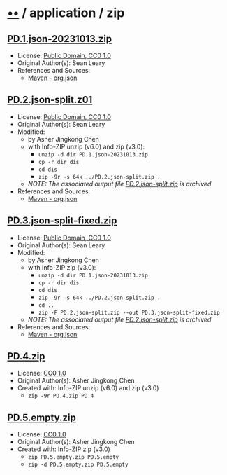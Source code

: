 # [••](../../../../README.md) / application / zip

## [PD.1.json-20231013.zip](../files/PD.1.json-20231013.zip)

- License: [Public Domain, CC0 1.0](./LICENSE.1.txt)
- Original Author(s): Sean Leary
- References and Sources:
  - [Maven - org.json](https://repo1.maven.org/maven2/org/json/json/20231013/json-20231013.jar)

## [PD.2.json-split.z01](../files/PD.2.json-split.z01)

- License: [Public Domain, CC0 1.0](./LICENSE.1.txt)
- Original Author(s): Sean Leary
- Modified:
  - by Asher Jingkong Chen
  - with Info-ZIP unzip (v6.0) and zip (v3.0):
    - `unzip -d dir PD.1.json-20231013.zip`
    - `cp -r dir dis`
    - `cd dis`
    - `zip -9r -s 64k ../PD.2.json-split.zip .`
  - _NOTE: The associated output file [PD.2.json-split.zip](../../../../archives/samples/application/zip/PD.2.json-split.zip) is archived_
- References and Sources:
  - [Maven - org.json](https://repo1.maven.org/maven2/org/json/json/20231013/json-20231013.jar)

## [PD.3.json-split-fixed.zip](../files/PD.3.json-split-fixed.zip)

- License: [Public Domain, CC0 1.0](./LICENSE.1.txt)
- Original Author(s): Sean Leary
- Modified:
  - by Asher Jingkong Chen
  - with Info-ZIP zip (v3.0):
    - `unzip -d dir PD.1.json-20231013.zip`
    - `cp -r dir dis`
    - `cd dis`
    - `zip -9r -s 64k ../PD.2.json-split.zip .`
    - `cd ..`
    - `zip -F PD.2.json-split.zip --out PD.3.json-split-fixed.zip`
  - _NOTE: The associated output file [PD.2.json-split.zip](../../../../archives/samples/application/zip/PD.2.json-split.zip) is archived_
- References and Sources:
  - [Maven - org.json](https://repo1.maven.org/maven2/org/json/json/20231013/json-20231013.jar)

## [PD.4.zip](../files/PD.4.zip)

- License: [CC0 1.0](./LICENSE.2.txt)
- Original Author(s): Asher Jingkong Chen
- Created with: Info-ZIP unzip (v6.0) and zip (v3.0)
  - `zip -9r PD.4.zip PD.4`

## [PD.5.empty.zip](../files/PD.5.empty.zip)

- License: [CC0 1.0](./LICENSE.2.txt)
- Original Author(s): Asher Jingkong Chen
- Created with: Info-ZIP zip (v3.0)
  - `zip PD.5.empty.zip PD.5.empty`
  - `zip -d PD.5.empty.zip PD.5.empty`
